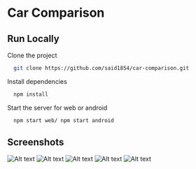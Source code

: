 
# Car Comparison

 

## Run Locally

Clone the project

```bash
  git clone https://github.com/said1854/car-comparison.git
```

Install dependencies

```bash
  npm install
```

Start the server for web or android

```bash
  npm start web/ npm start android
```


## Screenshots

<img src="/assets/app_home.PNG" alt="Alt text" title="Home Page">

<img src="/assets/app_edit.PNG" alt="Alt text" title="Edit Car">

<img src="/assets/create.PNG" alt="Alt text" title="Create Car">

<img src="/assets/compare1.PNG" alt="Alt text" title="Compare Car 1">

<img src="/assets/compare2.PNG" alt="Alt text" title="Compare Car 2">


